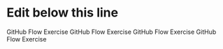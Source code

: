 # Edit below this line
GitHub Flow Exercise GitHub Flow Exercise GitHub Flow Exercise GitHub Flow Exercise